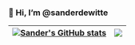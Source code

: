 ### 👋 Hi, I’m @sanderdewitte

| <a href="https://github.com/anuraghazra/github-readme-stats"><img align="center" src="https://github-readme-stats.vercel.app/api?username=sanderdewitte&count_private=true&show_icons=true&include_all_commits=true&theme=tokyonight&hide_border=true" alt="Sander's GitHub stats" /></a> | <a href="https://github.com/anuraghazra/github-readme-stats"><img align="center" src="https://github-readme-stats.vercel.app/api/top-langs/?username=sanderdewitte&layout=compact&theme=tokyonight&hide_border=true" /></a> |
| ------------- | ------------- |

